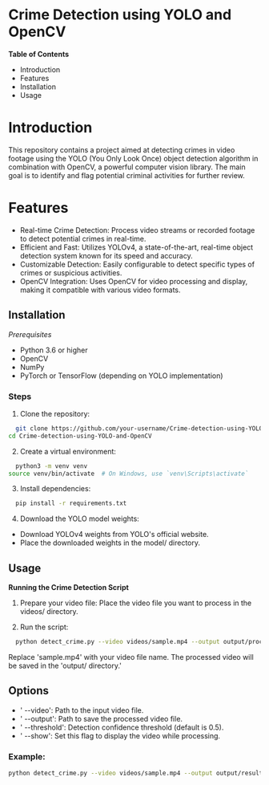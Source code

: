 # Crime Detection using YOLO and OpenCV


**Table of Contents**
- Introduction
- Features
- Installation
- Usage

# Introduction
This repository contains a project aimed at detecting crimes in video footage using the YOLO (You Only Look Once) object detection algorithm in combination with OpenCV, a powerful computer vision library. The main goal is to identify and flag potential criminal activities for further review.

# Features
- Real-time Crime Detection: Process video streams or recorded footage to detect potential crimes in real-time.
- Efficient and Fast: Utilizes YOLOv4, a state-of-the-art, real-time object detection system known for its speed and accuracy.
- Customizable Detection: Easily configurable to detect specific types of crimes or suspicious activities.
- OpenCV Integration: Uses OpenCV for video processing and display, making it compatible with various video formats.

## Installation
 *Prerequisites*

- Python 3.6 or higher
- OpenCV
- NumPy
- PyTorch or TensorFlow (depending on YOLO implementation)
### Steps
1. Clone the repository:

```bash
  git clone https://github.com/your-username/Crime-detection-using-YOLO-and-OpenCV.git
cd Crime-detection-using-YOLO-and-OpenCV

```
2. Create a virtual environment:

```bash
  python3 -m venv venv
source venv/bin/activate  # On Windows, use `venv\Scripts\activate`
```

3. Install dependencies:

```bash
  pip install -r requirements.txt

```
4. Download the YOLO model weights:

  - Download YOLOv4 weights from YOLO's official website.
  - Place the downloaded weights in the model/ directory.

## Usage
**Running the Crime Detection Script**
1. Prepare your video file:
  Place the video file you want to process in the videos/ directory.

2. Run the script:
```bash
  python detect_crime.py --video videos/sample.mp4 --output output/processed_video.mp4

```

Replace 'sample.mp4' with your video file name. The processed video will be saved in the 'output/ directory.'

## Options
- ' --video': Path to the input video file.
- ' --output': Path to save the processed video file.
- ' --threshold': Detection confidence threshold (default is 0.5).
- ' --show': Set this flag to display the video while processing.

### Example:
```bash
python detect_crime.py --video videos/sample.mp4 --output output/result.mp4 --threshold 0.6 --show


```
